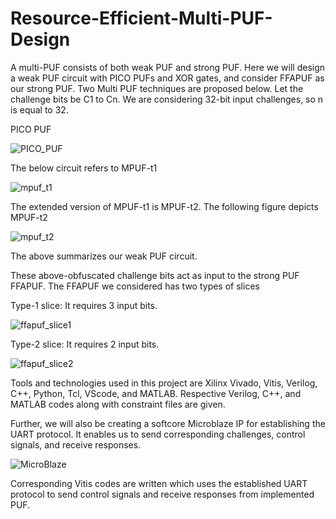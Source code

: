 # Resource-Efficient-Multi-PUF-Design
A multi-PUF consists of both weak PUF and strong PUF. Here we will design a weak PUF circuit with PICO PUFs and XOR gates, and consider FFAPUF as our strong PUF. Two Multi PUF techniques are proposed below. Let the challenge bits be C1 to Cn. We are considering 32-bit input challenges, so n is equal to 32.

PICO PUF

![PICO_PUF](https://github.com/bsp9991/Resource-efficient-multi-PUF-Design/assets/130135576/45ce2d32-bbdd-4895-a4fe-3dd84f91d3db)

The below circuit refers to MPUF-t1

![mpuf_t1](https://github.com/bsp9991/Resource-efficient-multi-PUF-Design/assets/130135576/96bdc4cc-30cf-4e57-98ce-80ffa56cdf1c)

The extended version of MPUF-t1 is MPUF-t2. The following figure depicts MPUF-t2

![mpuf_t2](https://github.com/bsp9991/Resource-efficient-multi-PUF-Design/assets/130135576/668b69fb-95e9-479c-bb5f-c3cdec1aced5)

The above summarizes our weak PUF circuit.

These above-obfuscated challenge bits act as input to the strong PUF FFAPUF. The FFAPUF we considered has two types of slices

Type-1 slice: It requires 3 input bits.

![ffapuf_slice1](https://github.com/bsp9991/Resource-efficient-multi-PUF-Design/assets/130135576/ca0a7685-a504-438a-84e4-5dec94740573)

Type-2 slice: It requires 2 input bits.

![ffapuf_slice2](https://github.com/bsp9991/Resource-efficient-multi-PUF-Design/assets/130135576/ce534209-cbeb-43a6-96cc-d504cf45c41b)

Tools and technologies used in this project are Xilinx Vivado, Vitis, Verilog, C++, Python, Tcl, VScode, and MATLAB.
Respective Verilog, C++, and MATLAB codes along with constraint files are given.

Further, we will also be creating a softcore Microblaze IP for establishing the UART protocol. It enables us to send corresponding challenges, control signals, and receive responses.

![MicroBlaze](https://github.com/bsp9991/Resource-efficient-multi-PUF-Design/assets/130135576/8f06effe-d5e5-4619-8465-838810245d05)

Corresponding Vitis codes are written which uses the established UART protocol to send control signals and receive responses from implemented PUF.
